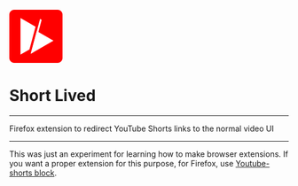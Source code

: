 ![Short Lived](icons/shortlived_96.png)
# Short Lived

***

Firefox extension to redirect YouTube Shorts links to the normal video UI

***

This was just an experiment for learning how to make browser extensions. If you want a proper extension for this purpose, for Firefox, use [Youtube-shorts block](https://addons.mozilla.org/en-US/firefox/addon/youtube-shorts-block/).
